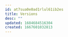 ```yaml
---
id: at7sua0e0ad1rlul61ib2es
title: Versions
desc: ""
updated: 1684684516304
created: 1667601032813
---
```

